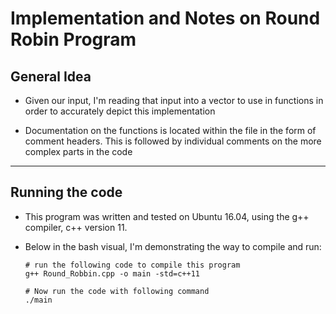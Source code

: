 # Implementation and Notes on Round Robin Program
## General Idea
- Given our input, I'm reading that input into a vector to use in functions in order to accurately depict this implementation

- Documentation on the functions is located within the file in the form of comment headers. This is followed by individual comments on the more complex parts in the code

---
## Running the code
 - This program was written and tested on Ubuntu 16.04, using the g++ compiler, c++ version 11.
  
- Below in the bash visual, I'm demonstrating the way to compile and run:
  
  ```
  # run the following code to compile this program
  g++ Round_Robbin.cpp -o main -std=c++11 

  # Now run the code with following command
  ./main
  ```